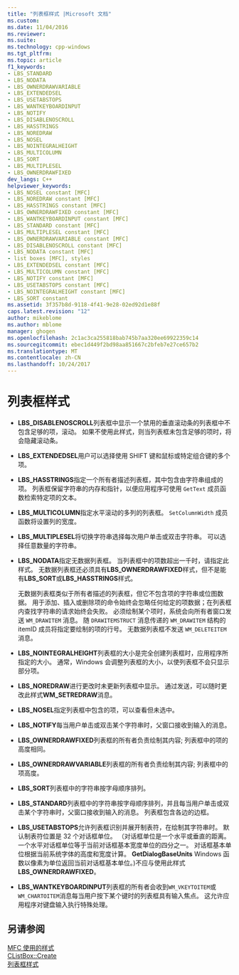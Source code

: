 ```yaml
---
title: "列表框样式 |Microsoft 文档"
ms.custom: 
ms.date: 11/04/2016
ms.reviewer: 
ms.suite: 
ms.technology: cpp-windows
ms.tgt_pltfrm: 
ms.topic: article
f1_keywords:
- LBS_STANDARD
- LBS_NODATA
- LBS_OWNERDRAWVARIABLE
- LBS_EXTENDEDSEL
- LBS_USETABSTOPS
- LBS_WANTKEYBOARDINPUT
- LBS_NOTIFY
- LBS_DISABLENOSCROLL
- LBS_HASSTRINGS
- LBS_NOREDRAW
- LBS_NOSEL
- LBS_NOINTEGRALHEIGHT
- LBS_MULTICOLUMN
- LBS_SORT
- LBS_MULTIPLESEL
- LBS_OWNERDRAWFIXED
dev_langs: C++
helpviewer_keywords:
- LBS_NOSEL constant [MFC]
- LBS_NOREDRAW constant [MFC]
- LBS_HASSTRINGS constant [MFC]
- LBS_OWNERDRAWFIXED constant [MFC]
- LBS_WANTKEYBOARDINPUT constant [MFC]
- LBS_STANDARD constant [MFC]
- LBS_MULTIPLESEL constant [MFC]
- LBS_OWNERDRAWVARIABLE constant [MFC]
- LBS_DISABLENOSCROLL constant [MFC]
- LBS_NODATA constant [MFC]
- list boxes [MFC], styles
- LBS_EXTENDEDSEL constant [MFC]
- LBS_MULTICOLUMN constant [MFC]
- LBS_NOTIFY constant [MFC]
- LBS_USETABSTOPS constant [MFC]
- LBS_NOINTEGRALHEIGHT constant [MFC]
- LBS_SORT constant
ms.assetid: 3f357b8d-9118-4f41-9e28-02ed92d1e88f
caps.latest.revision: "12"
author: mikeblome
ms.author: mblome
manager: ghogen
ms.openlocfilehash: 2c1ac3ca255818bab745b7aa320ee69922359c14
ms.sourcegitcommit: ebec1d449f2bd98aa851667c2bfeb7e27ce657b2
ms.translationtype: MT
ms.contentlocale: zh-CN
ms.lasthandoff: 10/24/2017
---
```

# <a name="list-box-styles"></a>列表框样式
-   **LBS_DISABLENOSCROLL**列表框中显示一个禁用的垂直滚动条的列表框中不包含足够的项，滚动。 如果不使用此样式，则当列表框未包含足够的项时，将会隐藏滚动条。  
  
-   **LBS_EXTENDEDSEL**用户可以选择使用 SHIFT 键和鼠标或特定组合键的多个项。  
  
-   **LBS_HASSTRINGS**指定一个所有者描述列表框，其中包含由字符串组成的项。 列表框保留字符串的内存和指针，以便应用程序可使用 `GetText` 成员函数检索特定项的文本。  
  
-   **LBS_MULTICOLUMN**指定水平滚动的多列的列表框。 `SetColumnWidth` 成员函数将设置列的宽度。  
  
-   **LBS_MULTIPLESEL**将切换字符串选择每次用户单击或双击字符串。 可以选择任意数量的字符串。  
  
-   **LBS_NODATA**指定无数据列表框。 当列表框中的项数超出一千时，请指定此样式。 无数据列表框还必须具有**LBS_OWNERDRAWFIXED**样式，但不是能有**LBS_SORT**或**LBS_HASSTRINGS**样式。  
  
     无数据列表框类似于所有者描述的列表框，但它不包含项的字符串或位图数据。 用于添加、插入或删除项的命令始终会忽略任何给定的项数据；在列表框内查找字符串的请求始终会失败。 必须绘制某个项时，系统会向所有者窗口发送 `WM_DRAWITEM` 消息。 随 `DRAWITEMSTRUCT` 消息传递的 `WM_DRAWITEM` 结构的 itemID 成员将指定要绘制的项的行号。 无数据列表框不发送 `WM_DELETEITEM` 消息。  
  
-   **LBS_NOINTEGRALHEIGHT**列表框的大小是完全创建列表框时，应用程序所指定的大小。 通常，Windows 会调整列表框的大小，以使列表框不会只显示部分项。  
  
-   **LBS_NOREDRAW**进行更改时未更新列表框中显示。 通过发送，可以随时更改此样式**WM_SETREDRAW**消息。  
  
-   **LBS_NOSEL**指定列表框中包含的项，可以查看但未选中。  
  
-   **LBS_NOTIFY**每当用户单击或双击某个字符串时，父窗口接收到输入的消息。  
  
-   **LBS_OWNERDRAWFIXED**列表框的所有者负责绘制其内容; 列表框中的项的高度相同。  
  
-   **LBS_OWNERDRAWVARIABLE**列表框的所有者负责绘制其内容; 列表框中的项高度。  
  
-   **LBS_SORT**列表框中的字符串按字母顺序排列。  
  
-   **LBS_STANDARD**列表框中的字符串按字母顺序排列，并且每当用户单击或双击某个字符串时，父窗口接收到输入的消息。 列表框包含各边的边框。  
  
-   **LBS_USETABSTOPS**允许列表框识别并展开制表符，在绘制其字符串时。 默认制表符位置是 32 个对话框单位。 （对话框单位是一个水平或垂直的距离。 一个水平对话框单位等于当前对话框基本宽度单位的四分之一。 对话框基本单位根据当前系统字体的高度和宽度计算。 **GetDialogBaseUnits** Windows 函数以像素为单位返回当前对话框基本单位。)不应与使用此样式**LBS_OWNERDRAWFIXED**。  
  
-   **LBS_WANTKEYBOARDINPUT**列表框的所有者会收到`WM_VKEYTOITEM`或`WM_CHARTOITEM`消息每当用户按下某个键时的列表框具有输入焦点。 这允许应用程序对键盘输入执行特殊处理。  
  
## <a name="see-also"></a>另请参阅  
 [MFC 使用的样式](../../mfc/reference/styles-used-by-mfc.md)   
 [CListBox::Create](../../mfc/reference/clistbox-class.md#create)   
 [列表框样式](http://msdn.microsoft.com/library/windows/desktop/bb775149)

